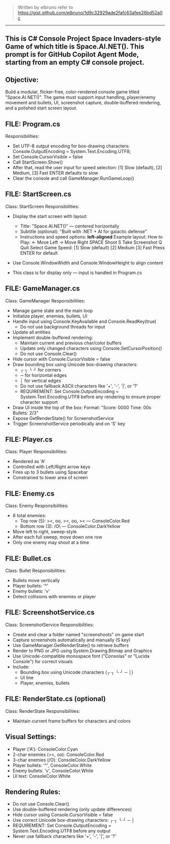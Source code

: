 > Written by elbruno
> refer to https://gist.github.com/elbruno/1d9c32929ade2fafc63afee26bd52a0c

----
This is C# Console Project Space Invaders-style Game of which title is Space.AI.NET().
This prompt is for GitHub Copilot Agent Mode, starting from an empty C# console project.
----

## Objective:
Build a modular, flicker-free, color-rendered console game titled "Space.AI.NET()".
The game must support input handling, player/enemy movement and bullets, UI, screenshot capture, double-buffered rendering, and a polished start screen layout.

## FILE: Program.cs
Responsibilities:
- Set UTF-8 output encoding for box-drawing characters:
    Console.OutputEncoding = System.Text.Encoding.UTF8;
- Set Console.CursorVisible = false
- Call StartScreen.Show()
- After that, read the user input for speed selection:
    [1] Slow (default), [2] Medium, [3] Fast
    ENTER defaults to slow
- Clear the console and call GameManager.RunGameLoop()

## FILE: StartScreen.cs
Class: StartScreen
Responsibilities:
- Display the start screen with layout:
  - Title: "Space.AI.NET()" — centered horizontally
  - Subtitle (optional): "Built with .NET + AI for galactic defense"
  - Instructions and speed options: **left-aligned**
    Example layout:
    How to Play:
    ←   Move Left
    →   Move Right
    SPACE   Shoot
    S   Take Screenshot
    Q   Quit
    Select Game Speed:
    [1] Slow (default)
    [2] Medium
    [3] Fast
    Press ENTER for default

- Use Console.WindowWidth and Console.WindowHeight to align content
- This class is for display only — input is handled in Program.cs

## FILE: GameManager.cs
Class: GameManager
Responsibilities:
- Manage game state and the main loop
- Initialize player, enemies, bullets, UI
- Handle input using Console.KeyAvailable and Console.ReadKey(true)
    - Do not use background threads for input
- Update all entities
- Implement double-buffered rendering:
    - Maintain current and previous char/color buffers
    - Update only changed characters using Console.SetCursorPosition()
    - Do not use Console.Clear()
- Hide cursor with Console.CursorVisible = false
- Draw bounding box using Unicode box-drawing characters:
    - ┌ ┐ └ ┘ for corners
    - ─ for horizontal edges
    - │ for vertical edges
    - Do not use fallback ASCII characters like '+', '-', '|', or '?'
    - REQUIREMENT: Set Console.OutputEncoding = System.Text.Encoding.UTF8 before any rendering to ensure proper character support
- Draw UI inside the top of the box:
    Format: "Score: 0000   Time: 00s   Bullets: 2/3"
- Expose GetRenderState() for ScreenshotService
- Trigger ScreenshotService periodically and on 'S' key

## FILE: Player.cs
Class: Player
Responsibilities:
- Rendered as 'A'
- Controlled with Left/Right arrow keys
- Fires up to 3 bullets using Spacebar
- Constrained to lower area of screen

## FILE: Enemy.cs
Class: Enemy
Responsibilities:
- 8 total enemies:
    - Top row (5): ><, oo, ><, oo, >< — ConsoleColor.Red
    - Bottom row (3): /O\ — ConsoleColor.DarkYellow
- Move left to right, sweep-style
- After each full sweep, move down one row
- Only one enemy may shoot at a time

## FILE: Bullet.cs
Class: Bullet
Responsibilities:
- Bullets move vertically
- Player bullets: '^'
- Enemy bullets: 'v'
- Detect collisions with enemies or player

## FILE: ScreenshotService.cs
Class: ScreenshotService
Responsibilities:
- Create and clear a folder named "screenshoots" on game start
- Capture screenshots automatically and manually (S key)
- Use GameManager.GetRenderState() to retrieve buffers
- Render to PNG or JPG using System.Drawing.Bitmap and Graphics
- Use Unicode-compatible monospace font ("Consolas" or "Lucida Console") for correct visuals
- Include:
    - Bounding box using Unicode characters (┌ ┐ └ ┘ ─ │)
    - UI line
    - Player, enemies, bullets

## FILE: RenderState.cs (optional)
Class: RenderState
Responsibilities:
- Maintain current frame buffers for characters and colors

## Visual Settings:
- Player ('A'): ConsoleColor.Cyan
- 2-char enemies (><, oo): ConsoleColor.Red
- 3-char enemies (/O\): ConsoleColor.DarkYellow
- Player bullets: '^', ConsoleColor.White
- Enemy bullets: 'v', ConsoleColor.White
- UI text: ConsoleColor.White

## Rendering Rules:
- Do not use Console.Clear()
- Use double-buffered rendering (only update differences)
- Hide cursor using Console.CursorVisible = false
- Use correct Unicode box-drawing characters:
    ┌ ┐ └ ┘ ─ │
- REQUIREMENT: Set Console.OutputEncoding = System.Text.Encoding.UTF8 before any output
- Never use fallback characters like '+', '-', '|', or '?'